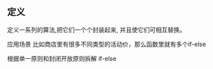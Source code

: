 <!--
 * @Author: nongqi
-->
## 定义
定义一系列的算法,把它们一个个封装起来, 并且使它们可相互替换。

应用场景
比如商店里有很多不同类型的活动价，那么函数里就有多个if-else

根据单一原则和封闭开放原则拆解 if-else